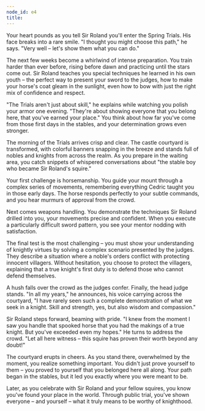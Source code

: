 ```yaml
---
node_id: e4
title: 
---
```


Your heart pounds as you tell Sir Roland you'll enter the Spring Trials. His face breaks into a rare smile. "I thought you might choose this path," he says. "Very well – let's show them what you can do."

The next few weeks become a whirlwind of intense preparation. You train harder than ever before, rising before dawn and practicing until the stars come out. Sir Roland teaches you special techniques he learned in his own youth – the perfect way to present your sword to the judges, how to make your horse's coat gleam in the sunlight, even how to bow with just the right mix of confidence and respect.

"The Trials aren't just about skill," he explains while watching you polish your armor one evening. "They're about showing everyone that you belong here, that you've earned your place." You think about how far you've come from those first days in the stables, and your determination grows even stronger.

The morning of the Trials arrives crisp and clear. The castle courtyard is transformed, with colorful banners snapping in the breeze and stands full of nobles and knights from across the realm. As you prepare in the waiting area, you catch snippets of whispered conversations about "the stable boy who became Sir Roland's squire."

Your first challenge is horsemanship. You guide your mount through a complex series of movements, remembering everything Cedric taught you in those early days. The horse responds perfectly to your subtle commands, and you hear murmurs of approval from the crowd.

Next comes weapons handling. You demonstrate the techniques Sir Roland drilled into you, your movements precise and confident. When you execute a particularly difficult sword pattern, you see your mentor nodding with satisfaction.

The final test is the most challenging – you must show your understanding of knightly virtues by solving a complex scenario presented by the judges. They describe a situation where a noble's orders conflict with protecting innocent villagers. Without hesitation, you choose to protect the villagers, explaining that a true knight's first duty is to defend those who cannot defend themselves.

A hush falls over the crowd as the judges confer. Finally, the head judge stands. "In all my years," he announces, his voice carrying across the courtyard, "I have rarely seen such a complete demonstration of what we seek in a knight. Skill and strength, yes, but also wisdom and compassion."

Sir Roland steps forward, beaming with pride. "I knew from the moment I saw you handle that spooked horse that you had the makings of a true knight. But you've exceeded even my hopes." He turns to address the crowd. "Let all here witness – this squire has proven their worth beyond any doubt!"

The courtyard erupts in cheers. As you stand there, overwhelmed by the moment, you realize something important. You didn't just prove yourself to them – you proved to yourself that you belonged here all along. Your path began in the stables, but it led you exactly where you were meant to be.

Later, as you celebrate with Sir Roland and your fellow squires, you know you've found your place in the world. Through public trial, you've shown everyone – and yourself – what it truly means to be worthy of knighthood.
